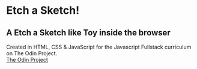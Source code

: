 # Etch a Sketch!

## A Etch a Sketch like Toy inside the browser 
Created in HTML, CSS & JavaScript for the Javascript Fullstack curriculum on The Odin Project. <br>
[The Odin Project](https://www.theodinproject.com/)